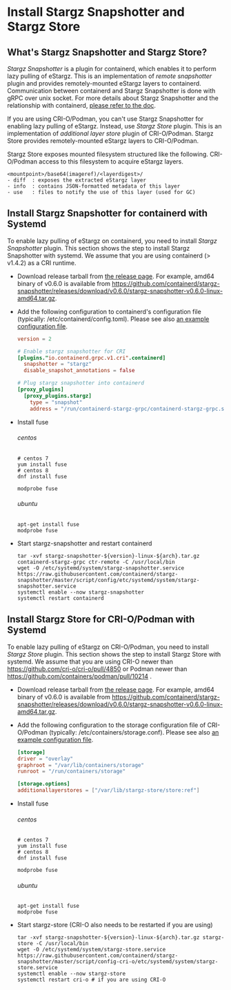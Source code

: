 # Install Stargz Snapshotter and Stargz Store

## What's Stargz Snapshotter and Stargz Store?

*Stargz Snapshotter* is a plugin for containerd, which enables it to perform lazy pulling of eStargz.
This is an implementation of *remote snapshotter* plugin and provides remotely-mounted eStargz layers to containerd.
Communication between containerd and Stargz Snapshotter is done with gRPC over unix socket.
For more details about Stargz Snapshotter and the relationship with containerd, [please refer to the doc](./overview.md).

If you are using CRI-O/Podman, you can't use Stargz Snapshotter for enabling lazy pulling of eStargz.
Instead, use *Stargz Store* plugin.
This is an implementation of *additional layer store* plugin of CRI-O/Podman.
Stargz Store provides remotely-mounted eStargz layers to CRI-O/Podman.

Stargz Store exposes mounted filesystem structured like the following.
CRI-O/Podman access to this filesystem to acquire eStargz layers.

```
<mountpoint>/base64(imageref)/<layerdigest>/
- diff  : exposes the extracted eStargz layer
- info  : contains JSON-formatted metadata of this layer
- use   : files to notify the use of this layer (used for GC)
```

## Install Stargz Snapshotter for containerd with Systemd

To enable lazy pulling of eStargz on containerd, you need to install *Stargz Snapshotter* plugin.
This section shows the step to install Stargz Snapshotter with systemd.
We assume that you are using containerd (> v1.4.2) as a CRI runtime.

- Download release tarball from [the release page](https://github.com/containerd/stargz-snapshotter/releases). For example, amd64 binary of v0.6.0 is available from https://github.com/containerd/stargz-snapshotter/releases/download/v0.6.0/stargz-snapshotter-v0.6.0-linux-amd64.tar.gz.

- Add the following configuration to containerd's configuration file (typically: /etc/containerd/config.toml). Please see also [an example configuration file](../script/config/etc/containerd/config.toml).
  ```toml
  version = 2

  # Enable stargz snapshotter for CRI
  [plugins."io.containerd.grpc.v1.cri".containerd]
    snapshotter = "stargz"
    disable_snapshot_annotations = false

  # Plug stargz snapshotter into containerd
  [proxy_plugins]
    [proxy_plugins.stargz]
      type = "snapshot"
      address = "/run/containerd-stargz-grpc/containerd-stargz-grpc.sock"

  ```

- Install fuse

  ###### centos
  ```
  # centos 7
  yum install fuse
  # centos 8
  dnf install fuse

  modprobe fuse
  ```

  ###### ubuntu

  ```
  apt-get install fuse
  modprobe fuse
  ```

- Start stargz-snapshotter and restart containerd
  ```
  tar -xvf stargz-snapshotter-${version}-linux-${arch}.tar.gz containerd-stargz-grpc ctr-remote -C /usr/local/bin
  wget -O /etc/systemd/system/stargz-snapshotter.service https://raw.githubusercontent.com/containerd/stargz-snapshotter/master/script/config/etc/systemd/system/stargz-snapshotter.service
  systemctl enable --now stargz-snapshotter
  systemctl restart containerd
  ```

## Install Stargz Store for CRI-O/Podman with Systemd

To enable lazy pulling of eStargz on CRI-O/Podman, you need to install *Stargz Store* plugin.
This section shows the step to install Stargz Store with systemd.
We assume that you are using CRI-O newer than https://github.com/cri-o/cri-o/pull/4850 or Podman newer than https://github.com/containers/podman/pull/10214 .

- Download release tarball from [the release page](https://github.com/containerd/stargz-snapshotter/releases). For example, amd64 binary of v0.6.0 is available from https://github.com/containerd/stargz-snapshotter/releases/download/v0.6.0/stargz-snapshotter-v0.6.0-linux-amd64.tar.gz.

- Add the following configuration to the storage configuration file of CRI-O/Podman (typically: /etc/containers/storage.conf). Please see also [an example configuration file](../script/config-cri-o/etc/containers/storage.conf).
  ```toml
  [storage]
  driver = "overlay"
  graphroot = "/var/lib/containers/storage"
  runroot = "/run/containers/storage"

  [storage.options]
  additionallayerstores = ["/var/lib/stargz-store/store:ref"]
  ```

- Install fuse

  ###### centos
  ```
  # centos 7
  yum install fuse
  # centos 8
  dnf install fuse

  modprobe fuse
  ```

  ###### ubuntu

  ```
  apt-get install fuse
  modprobe fuse
  ```

- Start stargz-store (CRI-O also needs to be restarted if you are using)
  ```
  tar -xvf stargz-snapshotter-${version}-linux-${arch}.tar.gz stargz-store -C /usr/local/bin
  wget -O /etc/systemd/system/stargz-store.service https://raw.githubusercontent.com/containerd/stargz-snapshotter/master/script/config-cri-o/etc/systemd/system/stargz-store.service
  systemctl enable --now stargz-store
  systemctl restart cri-o # if you are using CRI-O
  ```

